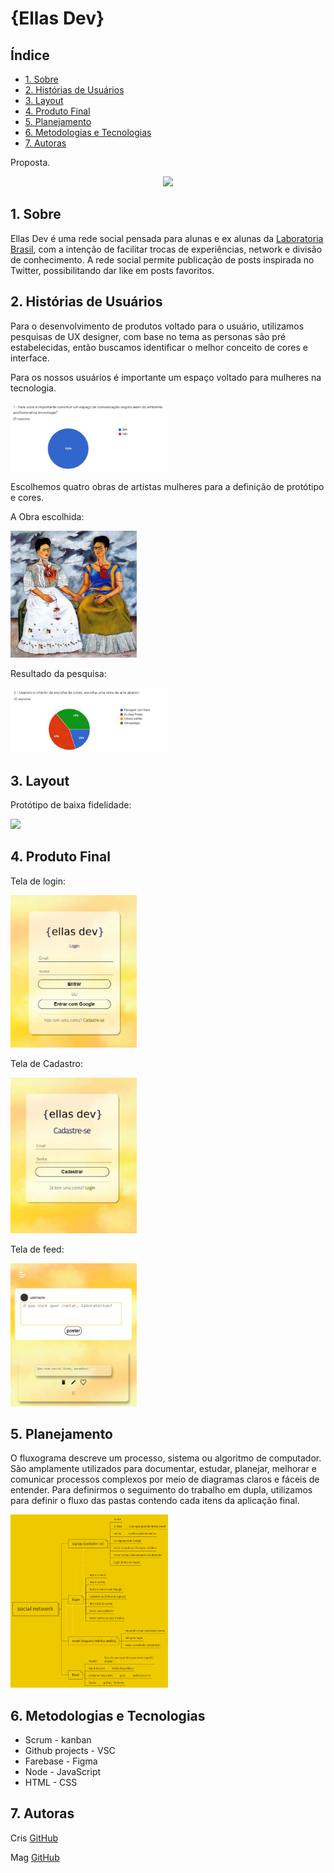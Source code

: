 # {Ellas Dev}

## Índice

- [1. Sobre](#1-Sobre)
- [2. Histórias de Usuários](#2-Histórias-de-Usuários)
- [3. Layout](#3-Layout)
- [4. Produto Final](#4-Produto-Final)
- [5. Planejamento](#5-Planejamento)
- [6. Metodologias e Tecnologias](#6-Metodologias-e-Tecnologias)
- [7. Autoras](#7-autoras)


Proposta.
<p align='center'>
<img src='src/img/ellas-dev-logo.png' widht='40%'> 
</p>


## 1. Sobre

Ellas Dev é uma rede social pensada para alunas e ex alunas da [Laboratoria Brasil](https://www.laboratoria.la/br), com a intenção de facilitar trocas de experiências, network e divisão de conhecimento. A rede social permite publicação de posts inspirada no Twitter, possibilitando dar like em posts favoritos.



## 2. Histórias de Usuários
Para o desenvolvimento de produtos voltado para o usuário, utilizamos pesquisas de UX designer, com base no tema as personas são pré estabelecidas, então buscamos identificar o melhor conceito de cores e interface.


Para os nossos usuários é importante um espaço voltado para mulheres na tecnologia.

<img src="src/img/HistoriaDeUsuario1.JPG" width="50%">


Escolhemos quatro obras de artistas mulheres para a definição de protótipo e cores.

A Obra escolhida:

<img src="src/img/asDuasFridas.jpg" width="40%">


Resultado da pesquisa:

<img src="src/img/historiaDeUsuario2.JPG" width="50%">

## 3. Layout

Protótipo de baixa fidelidade:

<img src="src/img/Protótipo mobile.png" width="55%">

## 4. Produto Final

Tela de login:

<img src="src/img/tela de login.JPG" width="40%">

Tela de Cadastro:

<img src="src/img/Cadastro.JPG" width="40%">

Tela de feed:

<img src="src/img/feed.JPG" width="40%">

## 5. Planejamento

O fluxograma descreve um processo, sistema ou algoritmo de computador. São amplamente utilizados para documentar, estudar, planejar, melhorar e comunicar processos complexos por meio de diagramas claros e fáceis de entender. Para definirmos o seguimento do trabalho em dupla, utilizamos para definir o fluxo das pastas contendo cada itens da aplicação final.


<img src="src/img/fluxograma.png" width="50%">

## 6. Metodologias e Tecnologias
- Scrum           - kanban
- Github projects - VSC
- Farebase        - Figma
- Node            - JavaScript
- HTML            - CSS

## 7. Autoras

Cris
[GitHub](https://github.com/crisbdev) 

Mag
[GitHub](https://github.com/Magnadutra)
